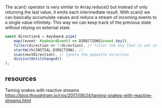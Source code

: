 


The scan() operator is very similar to Array.reduce() but instead of only returning the last value, it emits each intermediate result. 
With scan() we can basically accumulate values and reduce a stream of incoming events to a single value infinitely. This way we can keep track of the previous state without relying on external state.

```ts
const direction$ = keydown$.pipe(
    map((event: KeyboardEvent) => DIRECTIONS[event.key]),
    filter(direction => !!direction), // filter the key that is not in the DIRECTIONS
    startWith(INITIAL_DIRECTION), //
    scan(nextDirection), // ignore the opposite direction
    distinctUntilChanged()
);

```
## resources
Taming snakes with reactive streams 
https://blog.thoughtram.io/rxjs/2017/08/24/taming-snakes-with-reactive-streams.html
